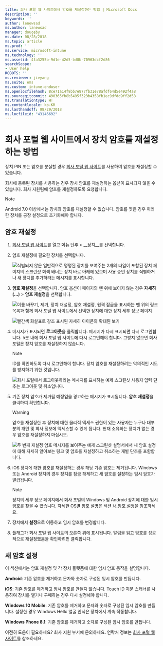 ```yaml
---
title: 회사 포털 웹 사이트에서 암호를 재설정하는 방법 | Microsoft Docs
description: ''
keywords: ''
author: lenewsad
ms.author: lanewsad
manager: dougeby
ms.date: 08/28/2018
ms.topic: article
ms.prod: ''
ms.service: microsoft-intune
ms.technology: ''
ms.assetid: 4fa3255b-9d1e-42d5-bd8b-70963dcf2d86
searchScope:
- User help
ROBOTS: ''
ms.reviewer: jieyang
ms.suite: ems
ms.custom: intune-enduser
ms.openlocfilehash: 8ce71a14f9bb7e877fb31e78afdf64d5e492f4a8
ms.sourcegitcommit: 490365fb8b5405f323b4358fb1ec9dfdd9ff2d58
ms.translationtype: HT
ms.contentlocale: ko-KR
ms.lasthandoff: 08/29/2018
ms.locfileid: "43146692"
---
```

# <a name="how-to-reset-your-device-passcode-from-the-company-portal-website"></a>회사 포털 웹 사이트에서 장치 암호를 재설정하는 방법

장치 PIN 또는 암호를 분실할 경우 [회사 포털 웹 사이트](https://portal.manage.microsoft.com)를 사용하여 암호를 재설정할 수 있습니다.  

회사에 등록된 장치를 사용하는 경우 장치 암호를 재설정하는 옵션이 표시되지 않을 수 있습니다. 회사 지원팀에 암호를 재설정하도록 요청합니다.

   > [!NOTE]
   > Android 7.0 이상에서는 장치의 암호를 재설정할 수 없습니다. 암호를 잊은 경우 이러한 장치를 공장 설정으로 초기화해야 합니다. 

## <a name="reset-your-passcode"></a>암호 재설정

1.  [회사 포털 웹 사이트](https://portal.manage.microsoft.com)를 열고 __메뉴__ 단추 > __장치__를 선택합니다.  

2. 암호 재설정에 필요한 장치를 선택합니다.  

    ![식별되지 않은 일반적으로 명명된 장치를 보여주는 2개의 타일이 포함된 장치 페이지의 스크린샷 회색 배너는 장치 바로 아래에 있으며 사용 중인 장치를 식별하거나 새 장치를 추가하라는 메시지를 표시합니다.](./media/rename-reset-device-step2-1808.png) 

3. **암호 재설정**을 선택합니다. 암호 옵션이 페이지의 맨 위에 보이지 않는 경우 **자세히(...)** > **암호 재설정**을 선택합니다.   

   ![이름 바꾸기, 제거, 장치 재설정, 암호 재설정, 원격 잠금을 표시하는 맨 위의 링크 목록과 함께 회사 포털 웹 사이트에서 선택한 장치에 대한 장치 세부 정보 페이지 ](./media/rename-reset-device-1808.png)   

    ![빨간색 화살표로 강조 표시된 자세히 아이콘의 확대된 보기](./media/rename-reset-device-step3-more-1808.png)  

4. 메시지가 표시되면 **로그아웃**을 클릭합니다. 메시지가 다시 표시되면 다시 로그인합니다. 5분 내에 회사 포털 웹 사이트에 다시 로그인해야 합니다. 그렇지 않으면 회사 포털은 장치 암호를 재설정하지 않습니다.  

   > [!NOTE]
   > ID를 확인하도록 다시 로그인해야 합니다. 장치 암호를 재설정하려는 악의적인 시도를 방지하기 위한 것입니다.

   ![회사 포털에서 로그아웃하라는 메시지를 표시하는 예제 스크린샷 사용자 입력 단추는 로그아웃 및 취소입니다.](./media/iwp-reset-passcode-popup-1808.png)

5. 기존 장치 암호가 제거될 예정임을 경고하는 메시지가 표시됩니다. **암호 재설정**을 클릭하여 확인합니다.  
    > [!WARNING]
    > 암호를 재설정한 후 장치에 대한 물리적 액세스 권한이 있는 사용자는 누구나 대부분의 개인 및 회사 정보에 액세스할 수 있게 됩니다. 현재 소유하는 장치가 없는 경우 암호를 재설정하지 마십시오.  

   ![두 번째 재설정 암호 메시지를 보여주는 예제 스크린샷 설명서에서 새 암호 설정에 대해 자세히 알아보는 링크 및 암호를 재설정하고 취소하는 개별 단추를 포함합니다.](./media/iwp-reset-passcode-popup2-1808.png) 

6. iOS 장치에 대한 암호를 재설정하는 경우 해당 기존 암호는 제거됩니다. Windows 또는 Android 장치의 경우 장치를 잠금 해제하고 새 암호를 설정하는 임시 암호가 발급됩니다. 

   > [!NOTE]
   > 장치의 세부 정보 페이지에서 회사 포털의 Windows 및 Android 장치에 대한 임시 암호를 찾을 수 있습니다. 자세한 OS별 암호 설명은 섹션 [새 암호 설정](reset-your-passcode-cpwebsite.md#set-up-a-new-passcode)을 참조하세요.  
   
7. 장치에서 **설정**으로 이동하고 임시 암호를 변경합니다. 

8. 플래그가 회사 포털 웹 사이트의 오른쪽 위에 표시됩니다. 알림을 읽고 암호를 성공적으로 재설정했음을 확인하려면 클릭합니다.  

## <a name="set-up-a-new-passcode"></a>새 암호 설정  

이 섹션에서는 암호 재설정 및 각 장치 플랫폼에 대한 임시 암호 동작을 설명합니다.  

**Android**: 기존 암호를 제거하고 문자와 숫자로 구성된 임시 암호를 만듭니다.

**iOS**: 기존 암호를 제거하고 임시 암호를 만들지 않습니다. Touch ID 지문 스캐너를 사용하여 장치를 열거나 구매하는 경우 다시 설정해야 합니다.  

**Windows 10 Mobile**: 기존 암호를 제거하고 문자와 숫자로 구성된 임시 암호를 만듭니다. 설정한 경우 Windows Hello 얼굴 인식은 장치에서 계속 작동합니다.
    
**Windows Phone 8.1**: 기존 암호를 제거하고 숫자로 구성된 임시 암호를 만듭니다.  

여전히 도움이 필요하세요? 회사 지원 부서에 문의하세요. 연락처 정보는 [회사 포털 웹 사이트](https://go.microsoft.com/fwlink/?linkid=2010980)를 참조하세요.  
